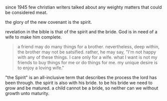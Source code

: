 since 1945 few christian writers talked about any weighty matters that could be considered meat.

the glory of the new covenant is the spirit.

revelation in the bible is that of the spirit and the bride. God is in need of a wife to make him complete.

> a friend may do many things for a brother. nevertheless, deep within, the brother may not be satsified. rather, he may say, "I'm not happy with any of these things. I care only for a wife. what I want is not my friends to buy things for me or do things for me. my unique desire is to enjoy a loving wife."

"the Spirit" is an all-inclusive term that describes the process the lord has been through. the spirit is also with his bride. to be his bride we need to grow and be matured. a child cannot be a bride, so neither can we without growth unto maturity.
